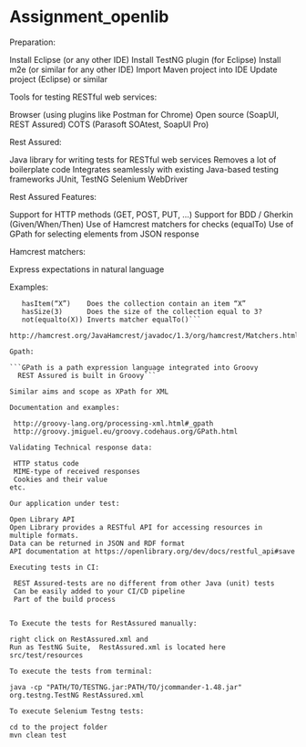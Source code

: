 # Assignment_openlib

Preparation:

  Install Eclipse (or any other IDE)
  Install TestNG plugin (for Eclipse)
  Install m2e (or similar for any other IDE)
  Import Maven project into IDE
  Update project (Eclipse) or similar


Tools for testing RESTful web services:

  Browser (using plugins like Postman for Chrome)
  Open source (SoapUI, REST Assured)
  COTS (Parasoft SOAtest, SoapUI Pro)
 
 Rest Assured:
 
  Java library for writing tests for RESTful web services
  Removes a lot of boilerplate code
  Integrates seamlessly with existing Java-based testing frameworks
    JUnit, TestNG
    Selenium WebDriver
    
Rest Assured Features:

  Support for HTTP methods (GET, POST, PUT, …)
  Support for BDD / Gherkin (Given/When/Then)
  Use of Hamcrest matchers for checks (equalTo)
  Use of GPath for selecting elements from JSON response
 
Hamcrest matchers:
 
   Express expectations in natural language

Examples:
 
   ```equalTo(X)      Does the object equal to x?
      hasItem(“X”)    Does the collection contain an item “X”
      hasSize(3)      Does the size of the collection equal to 3?
      not(equalto(X)) Inverts matcher equalTo()```

http://hamcrest.org/JavaHamcrest/javadoc/1.3/org/hamcrest/Matchers.html

Gpath:

  ```GPath is a path expression language integrated into Groovy 
     REST Assured is built in Groovy```

  Similar aims and scope as XPath for XML

  Documentation and examples:
  
    http://groovy-lang.org/processing-xml.html#_gpath
    http://groovy.jmiguel.eu/groovy.codehaus.org/GPath.html

Validating Technical response data:

    HTTP status code
    MIME-type of received responses
    Cookies and their value
etc.

Our application under test:

   Open Library API
   Open Library provides a RESTful API for accessing resources in multiple formats.
   Data can be returned in JSON and RDF format
   API documentation at https://openlibrary.org/dev/docs/restful_api#save
  
Executing tests in CI:
    
    REST Assured-tests are no different from other Java (unit) tests
    Can be easily added to your CI/CD pipeline
    Part of the build process
   

To Execute the tests for RestAssured manually:
   
   right click on RestAssured.xml and 
   Run as TestNG Suite,  RestAssured.xml is located here 
   src/test/resources

To execute the tests from terminal: 
   
   java -cp "PATH/TO/TESTNG.jar:PATH/TO/jcommander-1.48.jar" org.testng.TestNG RestAssured.xml
   
To execute Selenium Testng tests:
   
   cd to the project folder
   mvn clean test
 

  







